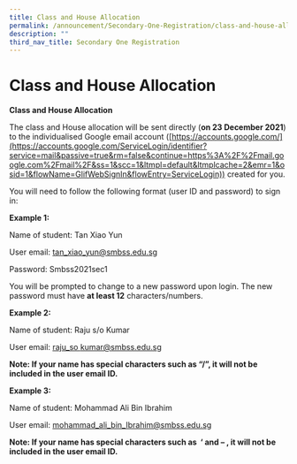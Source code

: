 ```yaml
---
title: Class and House Allocation
permalink: /announcement/Secondary-One-Registration/class-and-house-allocation/
description: ""
third_nav_title: Secondary One Registration
---
```

Class and House Allocation
==========================

**Class and House Allocation**

The class and House allocation will be sent directly (**on 23 December 2021**) to the individualised Google email account ([https://accounts.google.com/](https://accounts.google.com/ServiceLogin/identifier?service=mail&passive=true&rm=false&continue=https%3A%2F%2Fmail.google.com%2Fmail%2F&ss=1&scc=1&ltmpl=default&ltmplcache=2&emr=1&osid=1&flowName=GlifWebSignIn&flowEntry=ServiceLogin)) created for you.

You will need to follow the following format (user ID and password) to sign in:

**Example 1:**

Name of student: Tan Xiao Yun

User email: [tan\_xiao\_yun@smbss.edu.sg](mailto:tan_xiao_yun@smbss.edu.sg)

Password: Smbss2021sec1

You will be prompted to change to a new password upon login. The new password must have **at least 12** characters/numbers.

**Example 2:**

Name of student: Raju s/o Kumar

User email: [raju\_so kumar@smbss.edu.sg](mailto:raju_kumar@smbss.edu.sg)

**Note: If your name has special characters such as “/”, it will not be included in the user email ID.**

**Example 3:**

Name of student: Mohammad Ali Bin Ibrahim

User email: mohammad_ali_bin_Ibrahim@smbss.edu.sg

**Note: If your name has special characters such as  ‘ and – , it will not be included in the user email ID.**